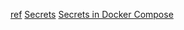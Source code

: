 ---
---

[ref](https://spacelift.io/blog/docker-secrets)
[Secrets](https://docs.docker.com/compose/compose-file/09-secrets/)
[Secrets in Docker Compose](https://docs.docker.com/compose/use-secrets/)